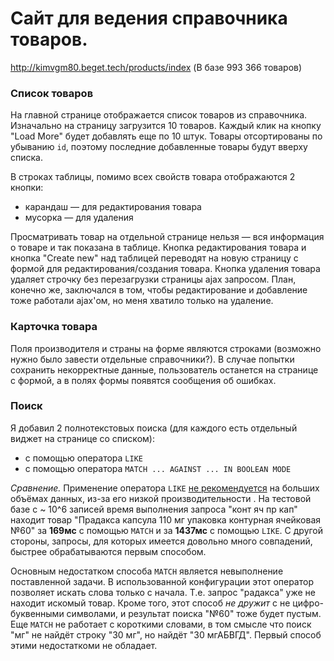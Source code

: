 # Сайт для ведения справочника товаров.

http://kimvgm80.beget.tech/products/index (В базе 993 366 товаров)
### Список товаров
На главной странице отображается список товаров из справочника.
Изначально на страницу загрузится 10 товаров. 
Каждый клик на кнопку "Load More" будет добавлять еще по 10 штук.
Товары отсортированы по убыванию `id`, поэтому последние 
добавленные товары будут вверху списка.

В строках таблицы, помимо всех свойств товара отображаются 2 кнопки: 
 - карандаш &mdash; для редактирования товара
 - мусорка &mdash; для удаления

Просматривать товар на отдельной странице нельзя &mdash; 
вся информация о товаре и так показана в таблице.
Кнопка редактирования товара и кнопка "Create new" над таблицей переводят 
на новую страницу с формой для редактирования/создания товара. 
Кнопка удаления товара удаляет строчку без перезагрузки страницы ajax запросом.
План, конечно же, заключался в том, 
чтобы редактирование и добавление тоже работали ajax'ом, 
но меня хватило только на удаление.

### Карточка товара
Поля производителя и страны на форме являются строками 
(возможно нужно было завести отдельные справочники?).
В случае попытки сохранить некорректные данные,
пользователь останется на странице с формой, 
а в полях формы появятся сообщения об ошибках.

### Поиск
Я добавил 2 полнотекстовых поиска (для каждого есть отдельный виджет на странице со списком):
 - с помощью оператора `LIKE`
 - с помощью оператора `MATCH ... AGAINST ... IN BOOLEAN MODE`
 
 *Сравнение.* Применение оператора `LIKE` [не рекомендуется](https://stackoverflow.com/questions/792875/which-sql-query-is-better-match-against-or-like)
  на больших объёмах данных, 
 из-за его низкой производительности 
 . 
 На тестовой базе с ~ 10^6 записей 
 время выполнения запроса "конт яч пр кап" 
 находит товар "Прадакса капсула 110 мг упаковка контурная ячейковая №60" 
 за **169мс** с помощью `MATCH` и за **1437мс** с помощью `LIKE`.
 С другой стороны, запросы, для которых имеется довольно много совпадений, 
 быстрее обрабатываются первым способом.
 
 Основным недостатком способа `MATCH` является невыполнение поставленной задачи.
 В использованной конфигурации этот оператор позволяет искать слова только с начала.
 Т.е. запрос "радакса" уже не находит искомый товар. 
 Кроме того, этот способ 
 *не дружит* с не цифро-буквенными символами, 
 и результат поиска "№60" тоже будет пустым.
 Еще `MATCH` не работает с короткими словами, 
 в том смысле что поиск "мг" не найдёт строку "30 мг", но найдёт "30 мгАБВГД".
 Первый способ этими недостаткоми не обладает. 
 
